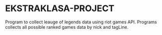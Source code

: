 # EKSTRAKLASA-PROJECT

Program to collect leauge of legends data using riot games API. Programs collects all possible ranked games data by nick and tagLine.
